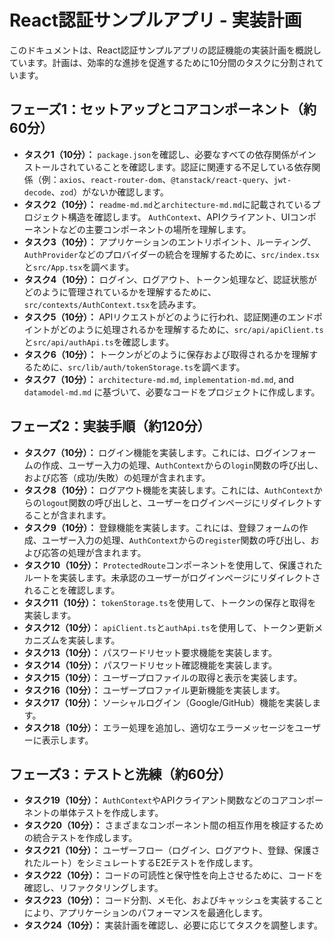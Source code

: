 # React認証サンプルアプリ - 実装計画

このドキュメントは、React認証サンプルアプリの認証機能の実装計画を概説しています。計画は、効率的な進捗を促進するために10分間のタスクに分割されています。

## フェーズ1：セットアップとコアコンポーネント（約60分）

*   **タスク1（10分）：** `package.json`を確認し、必要なすべての依存関係がインストールされていることを確認します。認証に関連する不足している依存関係（例：`axios`、`react-router-dom`、`@tanstack/react-query`、`jwt-decode`、`zod`）がないか確認します。
*   **タスク2（10分）：** `readme-md.md`と`architecture-md.md`に記載されているプロジェクト構造を確認します。 `AuthContext`、APIクライアント、UIコンポーネントなどの主要コンポーネントの場所を理解します。
*   **タスク3（10分）：** アプリケーションのエントリポイント、ルーティング、`AuthProvider`などのプロバイダーの統合を理解するために、`src/index.tsx`と`src/App.tsx`を調べます。
*   **タスク4（10分）：** ログイン、ログアウト、トークン処理など、認証状態がどのように管理されているかを理解するために、`src/contexts/AuthContext.tsx`を読みます。
*   **タスク5（10分）：** APIリクエストがどのように行われ、認証関連のエンドポイントがどのように処理されるかを理解するために、`src/api/apiClient.ts`と`src/api/authApi.ts`を確認します。
*   **タスク6（10分）：** トークンがどのように保存および取得されるかを理解するために、`src/lib/auth/tokenStorage.ts`を調べます。
*   **タスク7（10分）：** `architecture-md.md`, `implementation-md.md`, and `datamodel-md.md` に基づいて、必要なコードをプロジェクトに作成します。

## フェーズ2：実装手順（約120分）

*   **タスク7（10分）：** ログイン機能を実装します。これには、ログインフォームの作成、ユーザー入力の処理、`AuthContext`からの`login`関数の呼び出し、および応答（成功/失敗）の処理が含まれます。
*   **タスク8（10分）：** ログアウト機能を実装します。これには、`AuthContext`からの`logout`関数の呼び出しと、ユーザーをログインページにリダイレクトすることが含まれます。
*   **タスク9（10分）：** 登録機能を実装します。これには、登録フォームの作成、ユーザー入力の処理、`AuthContext`からの`register`関数の呼び出し、および応答の処理が含まれます。
*   **タスク10（10分）：** `ProtectedRoute`コンポーネントを使用して、保護されたルートを実装します。未承認のユーザーがログインページにリダイレクトされることを確認します。
*   **タスク11（10分）：** `tokenStorage.ts`を使用して、トークンの保存と取得を実装します。
*   **タスク12（10分）：** `apiClient.ts`と`authApi.ts`を使用して、トークン更新メカニズムを実装します。
*   **タスク13（10分）：** パスワードリセット要求機能を実装します。
*   **タスク14（10分）：** パスワードリセット確認機能を実装します。
*   **タスク15（10分）：** ユーザープロファイルの取得と表示を実装します。
*   **タスク16（10分）：** ユーザープロファイル更新機能を実装します。
*   **タスク17（10分）：** ソーシャルログイン（Google/GitHub）機能を実装します。
*   **タスク18（10分）：** エラー処理を追加し、適切なエラーメッセージをユーザーに表示します。

## フェーズ3：テストと洗練（約60分）

*   **タスク19（10分）：** `AuthContext`やAPIクライアント関数などのコアコンポーネントの単体テストを作成します。
*   **タスク20（10分）：** さまざまなコンポーネント間の相互作用を検証するための統合テストを作成します。
*   **タスク21（10分）：** ユーザーフロー（ログイン、ログアウト、登録、保護されたルート）をシミュレートするE2Eテストを作成します。
*   **タスク22（10分）：** コードの可読性と保守性を向上させるために、コードを確認し、リファクタリングします。
*   **タスク23（10分）：** コード分割、メモ化、およびキャッシュを実装することにより、アプリケーションのパフォーマンスを最適化します。
*   **タスク24（10分）：** 実装計画を確認し、必要に応じてタスクを調整します。
